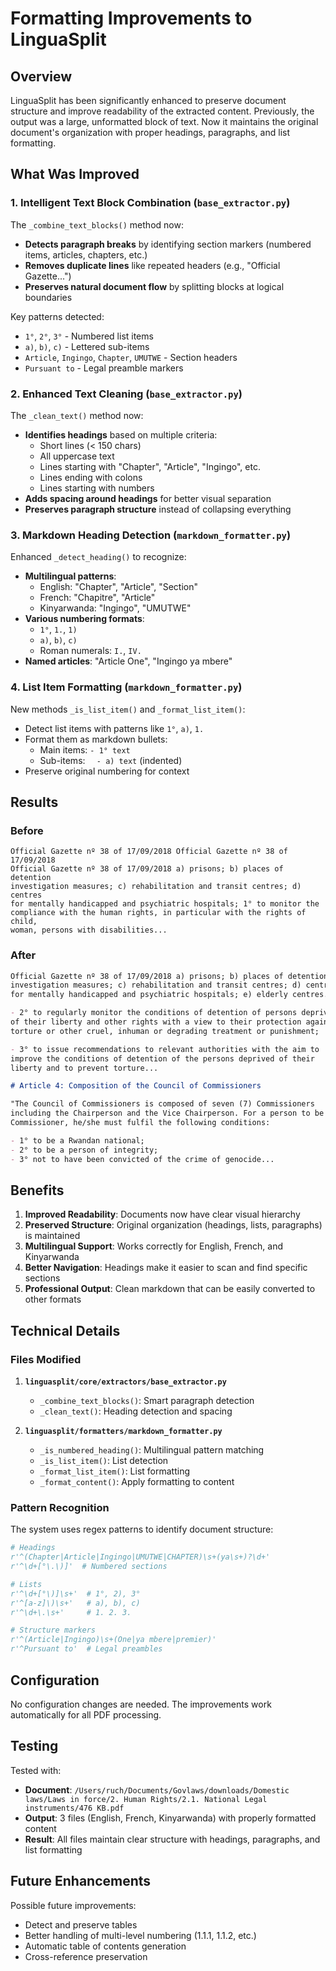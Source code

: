 # Formatting Improvements to LinguaSplit

## Overview

LinguaSplit has been significantly enhanced to preserve document structure and improve readability of the extracted content. Previously, the output was a large, unformatted block of text. Now it maintains the original document's organization with proper headings, paragraphs, and list formatting.

## What Was Improved

### 1. **Intelligent Text Block Combination** (`base_extractor.py`)

The `_combine_text_blocks()` method now:
- **Detects paragraph breaks** by identifying section markers (numbered items, articles, chapters, etc.)
- **Removes duplicate lines** like repeated headers (e.g., "Official Gazette...")
- **Preserves natural document flow** by splitting blocks at logical boundaries

Key patterns detected:
- `1°`, `2°`, `3°` - Numbered list items
- `a)`, `b)`, `c)` - Lettered sub-items  
- `Article`, `Ingingo`, `Chapter`, `UMUTWE` - Section headers
- `Pursuant to` - Legal preamble markers

### 2. **Enhanced Text Cleaning** (`base_extractor.py`)

The `_clean_text()` method now:
- **Identifies headings** based on multiple criteria:
  - Short lines (< 150 chars)
  - All uppercase text
  - Lines starting with "Chapter", "Article", "Ingingo", etc.
  - Lines ending with colons
  - Lines starting with numbers
- **Adds spacing around headings** for better visual separation
- **Preserves paragraph structure** instead of collapsing everything

### 3. **Markdown Heading Detection** (`markdown_formatter.py`)

Enhanced `_detect_heading()` to recognize:
- **Multilingual patterns**:
  - English: "Chapter", "Article", "Section"
  - French: "Chapitre", "Article"
  - Kinyarwanda: "Ingingo", "UMUTWE"
- **Various numbering formats**:
  - `1°`, `1.`, `1)`
  - `a)`, `b)`, `c)`
  - Roman numerals: `I.`, `IV.`
- **Named articles**: "Article One", "Ingingo ya mbere"

### 4. **List Item Formatting** (`markdown_formatter.py`)

New methods `_is_list_item()` and `_format_list_item()`:
- Detect list items with patterns like `1°`, `a)`, `1.`
- Format them as markdown bullets:
  - Main items: `- 1° text`
  - Sub-items: `  - a) text` (indented)
- Preserve original numbering for context

## Results

### Before
```
Official Gazette nº 38 of 17/09/2018 Official Gazette nº 38 of 17/09/2018
Official Gazette nº 38 of 17/09/2018 a) prisons; b) places of detention 
investigation measures; c) rehabilitation and transit centres; d) centres 
for mentally handicapped and psychiatric hospitals; 1° to monitor the 
compliance with the human rights, in particular with the rights of child,
woman, persons with disabilities...
```

### After
```markdown
Official Gazette nº 38 of 17/09/2018 a) prisons; b) places of detention 
investigation measures; c) rehabilitation and transit centres; d) centres 
for mentally handicapped and psychiatric hospitals; e) elderly centres...

- 2° to regularly monitor the conditions of detention of persons deprived 
of their liberty and other rights with a view to their protection against 
torture or other cruel, inhuman or degrading treatment or punishment;

- 3° to issue recommendations to relevant authorities with the aim to 
improve the conditions of detention of the persons deprived of their 
liberty and to prevent torture...

# Article 4: Composition of the Council of Commissioners

"The Council of Commissioners is composed of seven (7) Commissioners 
including the Chairperson and the Vice Chairperson. For a person to be a 
Commissioner, he/she must fulfil the following conditions:

- 1° to be a Rwandan national;
- 2° to be a person of integrity;
- 3° not to have been convicted of the crime of genocide...
```

## Benefits

1. **Improved Readability**: Documents now have clear visual hierarchy
2. **Preserved Structure**: Original organization (headings, lists, paragraphs) is maintained
3. **Multilingual Support**: Works correctly for English, French, and Kinyarwanda
4. **Better Navigation**: Headings make it easier to scan and find specific sections
5. **Professional Output**: Clean markdown that can be easily converted to other formats

## Technical Details

### Files Modified

1. **`linguasplit/core/extractors/base_extractor.py`**
   - `_combine_text_blocks()`: Smart paragraph detection
   - `_clean_text()`: Heading detection and spacing

2. **`linguasplit/formatters/markdown_formatter.py`**
   - `_is_numbered_heading()`: Multilingual pattern matching
   - `_is_list_item()`: List detection
   - `_format_list_item()`: List formatting
   - `_format_content()`: Apply formatting to content

### Pattern Recognition

The system uses regex patterns to identify document structure:

```python
# Headings
r'^(Chapter|Article|Ingingo|UMUTWE|CHAPTER)\s+(ya\s+)?\d+'
r'^\d+[°\.\)]'  # Numbered sections

# Lists
r'^\d+[°\)]\s+'  # 1°, 2), 3°
r'^[a-z]\)\s+'   # a), b), c)
r'^\d+\.\s+'     # 1. 2. 3.

# Structure markers
r'^(Article|Ingingo)\s+(One|ya mbere|premier)'
r'^Pursuant to'  # Legal preambles
```

## Configuration

No configuration changes are needed. The improvements work automatically for all PDF processing.

## Testing

Tested with:
- **Document**: `/Users/ruch/Documents/Govlaws/downloads/Domestic laws/Laws in force/2. Human Rights/2.1. National Legal instruments/476 KB.pdf`
- **Output**: 3 files (English, French, Kinyarwanda) with properly formatted content
- **Result**: All files maintain clear structure with headings, paragraphs, and list formatting

## Future Enhancements

Possible future improvements:
- Detect and preserve tables
- Better handling of multi-level numbering (1.1.1, 1.1.2, etc.)
- Automatic table of contents generation
- Cross-reference preservation

